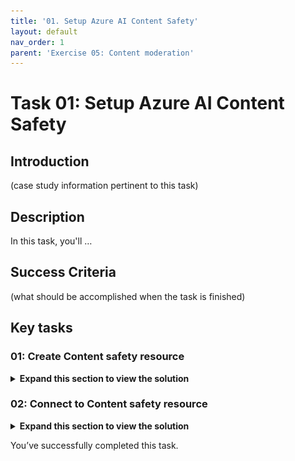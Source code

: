 ```yaml
---
title: '01. Setup Azure AI Content Safety'
layout: default
nav_order: 1
parent: 'Exercise 05: Content moderation'
---
```


# Task 01: Setup Azure AI Content Safety

## Introduction

(case study information pertinent to this task)

## Description

In this task, you'll …

## Success Criteria

(what should be accomplished when the task is finished)

## Key tasks

### 01: Create Content safety resource

<details markdown="block">
<summary><strong>Expand this section to view the solution</strong></summary>

1. To connect the content safety tool to the prompt flow, you’ll need to first create a **Content safety** resource. Return to the tab with the Azure portal, and select the search box at the top. Enter **content**, then select **Content safety**.

    ![fshthwt1.jpg](../media/fshthwt1.jpg)

1. Select **Create Content Safety**.

1. On the **Create Content Safety** page, select your resource group and region (these may differ from the screenshot), name the resource **csfilter-1**, and set the **Pricing tier** to **Free F0**.

1. Select **Review + Create**, then select **Create**.

    ![pus1t2wh.jpg](../media/pus1t2wh.jpg)

</details>

### 02: Connect to Content safety resource

<details markdown="block">
<summary><strong>Expand this section to view the solution</strong></summary>
    
1. Once the resource is created, return to the tab with **project1** and open the **Management center**.

1. On the **Overview** tab for **project1**, select **+ New connection** at the bottom of the window.

    ![lt05xuk6.jpg](../media/lt05xuk6.jpg)

1. On the **Add a connection to external assets** page, select **Azure AI Content Safety**, then select **Add connection** next to the **csfilter-1** resource that was just created.

    ![0t4z1njb.jpg](../media/0t4z1njb.jpg)

1. Close the connection window and return to the project by selecting **Go to project** at the bottom of the left menu. 

1. Return to **chatflow1** by selecting **Prompt flow** from the left menu.

1. Select **+ More tools** at the top, then select **Content Safety (Text Analyze)**.

    ![6wyqukrt.jpg](../media/6wyqukrt.jpg)

1. This will add a node to the bottom of the flow and jump to it. Enter **contentsafety** for the node name, then select **Add**.

    {: .important }
    > The content safety tool enables moderation of user queries by filtering text that contains violence, self-harm, hate speech, or sexual content. Once activated, the tool allows for customized filtering levels for each category, prompting the user and logging relevant data when a filter condition is triggered. 
    > 
    > It’s important to note that the filter doesn’t block queries entirely but flags them based on the set criteria. While the content safety tool is particularly useful for open-source models or those lacking built-in moderation, the GPT-4o-mini model used here already includes integrated content moderation that automatically blocks harmful queries.

1. Once the node has been added, you'll see multiple settings for it. Use the dropdown menus to set the **connection** to **csfilter1**, set the **text** to **${inputs.query}**, and set the **violence_category** to **low_sensitivity**.

    ![r9om81ll.jpg](../media/r9om81ll.jpg)

</Details>

You’ve successfully completed this task.
